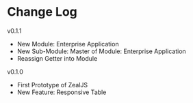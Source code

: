 Change Log
==========

v0.1.1
- New Module: Enterprise Application
- New Sub-Module: Master of Module: Enterprise Application
- Reassign Getter into Module

v0.1.0
- First Prototype of ZealJS
- New Feature: Responsive Table